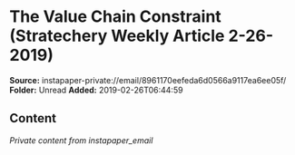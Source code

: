 # The Value Chain Constraint (Stratechery Weekly Article 2-26-2019)

**Source:** instapaper-private://email/8961170eefeda6d0566a9117ea6ee05f/
**Folder:** Unread
**Added:** 2019-02-26T06:44:59




## Content
*Private content from instapaper_email*
